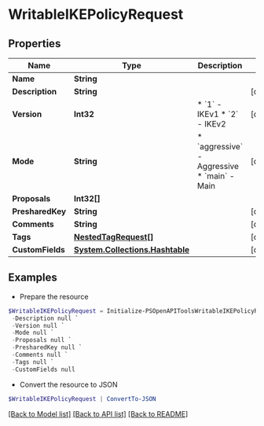 # WritableIKEPolicyRequest
## Properties

Name | Type | Description | Notes
------------ | ------------- | ------------- | -------------
**Name** | **String** |  | 
**Description** | **String** |  | [optional] 
**Version** | **Int32** | * &#x60;1&#x60; - IKEv1 * &#x60;2&#x60; - IKEv2 | [optional] 
**Mode** | **String** | * &#x60;aggressive&#x60; - Aggressive * &#x60;main&#x60; - Main | [optional] 
**Proposals** | **Int32[]** |  | 
**PresharedKey** | **String** |  | [optional] 
**Comments** | **String** |  | [optional] 
**Tags** | [**NestedTagRequest[]**](NestedTagRequest.md) |  | [optional] 
**CustomFields** | [**System.Collections.Hashtable**](AnyType.md) |  | [optional] 

## Examples

- Prepare the resource
```powershell
$WritableIKEPolicyRequest = Initialize-PSOpenAPIToolsWritableIKEPolicyRequest  -Name null `
 -Description null `
 -Version null `
 -Mode null `
 -Proposals null `
 -PresharedKey null `
 -Comments null `
 -Tags null `
 -CustomFields null
```

- Convert the resource to JSON
```powershell
$WritableIKEPolicyRequest | ConvertTo-JSON
```

[[Back to Model list]](../README.md#documentation-for-models) [[Back to API list]](../README.md#documentation-for-api-endpoints) [[Back to README]](../README.md)

